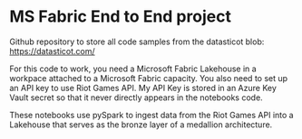 # MS Fabric End to End project
Github repository to store all code samples from the datasticot blob: https://datasticot.com/

For this code to work, you need a Microsoft Fabric Lakehouse in a workpace attached to a Microsoft Fabric capacity. You also need to set up an API key to use Riot Games API. My API Key is stored in an Azure Key Vault secret so that it never directly appears in the notebooks code.

These notebooks use pySpark to ingest data from the Riot Games API into a Lakehouse that serves as the bronze layer of a medallion architecture.
